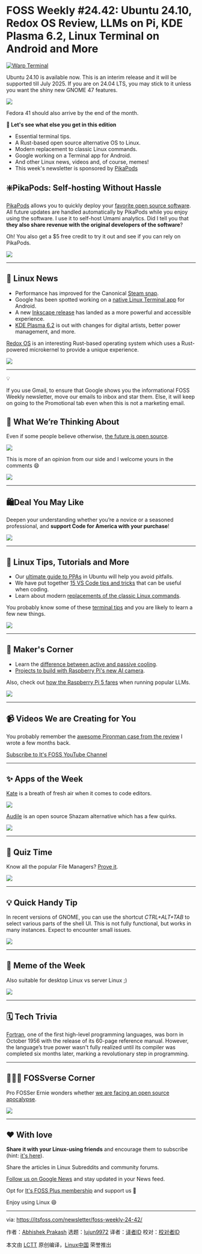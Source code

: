 [#]: subject: "FOSS Weekly #24.42: Ubuntu 24.10, Redox OS Review, LLMs on Pi, KDE Plasma 6.2, Linux Terminal on Android and More"
[#]: via: "https://itsfoss.com/newsletter/foss-weekly-24-42/"
[#]: author: "Abhishek Prakash https://itsfoss.com/author/abhishek/"
[#]: collector: "lujun9972/lctt-scripts-1705972010"
[#]: translator: " "
[#]: reviewer: " "
[#]: publisher: " "
[#]: url: " "

FOSS Weekly #24.42: Ubuntu 24.10, Redox OS Review, LLMs on Pi, KDE Plasma 6.2, Linux Terminal on Android and More
======

[![Warp Terminal][1]][2]

Ubuntu 24.10 is available now. This is an interim release and it will be supported till July 2025. If you are on 24.04 LTS, you may stick to it unless you want the shiny new GNOME 47 features.

![][3]

Fedora 41 should also arrive by the end of the month.

**💬 Let's see what else you get in this edition**

  * Essential terminal tips.
  * A Rust-based open source alternative OS to Linux.
  * Modern replacement to classic Linux commands.
  * Google working on a Terminal app for Android.
  * And other Linux news, videos and, of course, memes!
  * This week's newsletter is sponsored by [PikaPods][4]



## ❇️PikaPods: Self-hosting Without Hassle

[PikaPods][4] allows you to quickly deploy your [favorite open source software][5]. All future updates are handled automatically by PikaPods while you enjoy using the software. I use it to self-host Umami analytics. Did I tell you that **they also share revenue with the original developers of the software**?

Oh! You also get a $5 free credit to try it out and see if you can rely on PikaPods.

![][6]

* * *

## 📰 Linux News

  * Performance has improved for the Canonical [Steam snap][7].
  * Google has been spotted working on a [native Linux Terminal app][8] for Android.
  * A new [Inkscape release][9] has landed as a more powerful and accessible experience.
  * [KDE Plasma 6.2][10] is out with changes for digital artists, better power management, and more.



[Redox OS][11] is an interesting Rust-based operating system which uses a Rust-powered microkernel to provide a unique experience.

![][12]

* * *

💡

If you use Gmail, to ensure that Google shows you the informational FOSS Weekly newsletter, move our emails to inbox and star them. Else, it will keep on going to the Promotional tab even when this is not a marketing email.

## 🧠 What We’re Thinking About

Even if some people believe otherwise, [the future is open source][13].

![][14]

This is more of an opinion from our side and I welcome yours in the comments 😄

![][15]

* * *

## 🛍️Deal You May Like

Deepen your understanding whether you’re a novice or a seasoned professional, and **support Code for America with your purchase**!

![][16]

* * *

## 🧮 Linux Tips, Tutorials and More

  * Our [ultimate guide to PPAs][17] in Ubuntu will help you avoid pitfalls.
  * We have put together [15 VS Code tips and tricks][18] that can be useful when coding.
  * Learn about modern [replacements of the classic Linux commands][19].



You probably know some of these [terminal tips][20] and you are likely to learn a few new things.

![][21]

* * *

## 👷 Maker's Corner

  * Learn the [difference between active and passive cooling][22].
  * [Projects to build with Raspberry Pi's new AI camera][23].



Also, check out [how the Raspberry Pi 5 fares][24] when running popular LLMs.

![][25]

* * *

## 📹 Videos We are Creating for You

You probably remember the [awesome Pironman case from the review][26] I wrote a few months back.

[Subscribe to It's FOSS YouTube Channel][27]

* * *

## ✨ Apps of the Week

[Kate][28] is a breath of fresh air when it comes to code editors.

![][29]

[Audile][30] is an open source Shazam alternative which has a few quirks.

![][31]

* * *

## 🧩 Quiz Time

Know all the popular File Managers? [Prove it][32].

![][33]

* * *

## 💡 Quick Handy Tip

In recent versions of GNOME, you can use the shortcut _CTRL+ALT+TAB_ to select various parts of the shell UI. This is not fully functional, but works in many instances. Expect to encounter small issues.

![][34]

* * *

## 🤣 Meme of the Week

Also suitable for desktop Linux vs server Linux ;)

![][35]

* * *

## 🗓️ Tech Trivia

[Fortran][36], one of the first high-level programming languages, was born in October 1956 with the release of its 60-page reference manual. However, the language’s true power wasn't fully realized until its compiler was completed six months later, marking a revolutionary step in programming.

* * *

## 🧑‍🤝‍🧑 FOSSverse Corner

Pro FOSSer Ernie wonders whether [we are facing an open source apocalypse][37].

![][38]

* * *

## ❤️ With love

**Share it with your Linux-using friends** and encourage them to subscribe (hint: [it's here][39]).

Share the articles in Linux Subreddits and community forums.

[Follow us on Google News][40] and stay updated in your News feed.

Opt for [It's FOSS Plus membership][41] and support us 🙏

Enjoy using Linux 😄

--------------------------------------------------------------------------------

via: https://itsfoss.com/newsletter/foss-weekly-24-42/

作者：[Abhishek Prakash][a]
选题：[lujun9972][b]
译者：[译者ID](https://github.com/译者ID)
校对：[校对者ID](https://github.com/校对者ID)

本文由 [LCTT](https://github.com/LCTT/TranslateProject) 原创编译，[Linux中国](https://linux.cn/) 荣誉推出

[a]: https://itsfoss.com/author/abhishek/
[b]: https://github.com/lujun9972
[1]: https://itsfoss.com/assets/images/warp-terminal.webp
[2]: https://www.warp.dev?utm_source=its_foss&utm_medium=display&utm_campaign=linux_launch
[3]: https://itsfoss.com/content/images/icon/android-chrome-192x192-86.png
[4]: https://www.pikapods.com/?ref=itsfoss
[5]: https://www.pikapods.com/apps
[6]: https://itsfoss.com/content/images/icon/favicon.png
[7]: https://www.omgubuntu.co.uk/2024/10/ubuntu-gamer-the-steam-snap-now-runs-better-than-ever
[8]: https://news.itsfoss.com/google-android-linux-terminal/
[9]: https://inkscape.org/news/2024/10/13/inkscape-launches-version-14-powerful-new-accessib/
[10]: https://kde.org/announcements/plasma/6/6.2.0/
[11]: https://news.itsfoss.com/redox-os/
[12]: https://itsfoss.com/content/images/icon/android-chrome-192x192-74.png
[13]: https://news.itsfoss.com/open-source-community/
[14]: https://itsfoss.com/content/images/icon/android-chrome-192x192-76.png
[15]: https://itsfoss.com/content/images/icon/android-chrome-192x192-77.png
[16]: https://itsfoss.com/content/images/icon/03df0490a53d595fd930f9fff52038366d60a05d-2.png
[17]: https://itsfoss.com/ppa-guide/
[18]: https://itsfoss.com/vs-code-tips/
[19]: https://itsfoss.com/legacy-linux-commands-alternatives/
[20]: https://itsfoss.com/basic-terminal-tips-ubuntu/
[21]: https://itsfoss.com/content/images/icon/android-chrome-192x192-85.png
[22]: https://itsfoss.com/active-passive-cooling/
[23]: https://itsfoss.com/raspberry-pi-ai-camera-projects/
[24]: https://itsfoss.com/llms-for-raspberry-pi/
[25]: https://itsfoss.com/content/images/icon/android-chrome-192x192-78.png
[26]: https://itsfoss.com/pironman-5-review/
[27]: https://www.youtube.com/@itsfoss
[28]: https://news.itsfoss.com/kate-editor/
[29]: https://itsfoss.com/content/images/icon/android-chrome-192x192-79.png
[30]: https://news.itsfoss.com/audile/
[31]: https://itsfoss.com/content/images/icon/android-chrome-192x192-80.png
[32]: https://itsfoss.com/quiz/popular-file-managers-crossword/
[33]: https://itsfoss.com/content/images/icon/android-chrome-192x192-81.png
[34]: https://itsfoss.com/content/images/2024/10/access-ui-elements-in-gnome-ctrl-alt-tab.png
[35]: https://itsfoss.com/content/images/2024/10/meme15.png
[36]: https://en.wikipedia.org/wiki/Fortran
[37]: https://itsfoss.community/t/are-we-facing-an-open-source-apocalypse/12656
[38]: https://itsfoss.com/content/images/icon/f274f9749e3fd8b4d6fbae1cf90c5c186d2f699c_2_180x180-6.png
[39]: https://itsfoss.com/newsletter/
[40]: https://news.google.com/publications/CAAiENHoh-T8yP9Q8Qywor2dwGkqFAgKIhDR6Ifk_Mj_UPEMsKK9ncBp
[41]: https://itsfoss.com/membership
